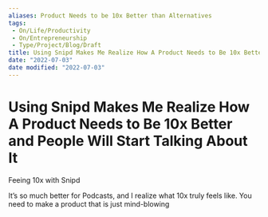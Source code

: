 ```yaml
---
aliases: Product Needs to be 10x Better than Alternatives
tags:
 - On/Life/Productivity
 - On/Entrepreneurship
 - Type/Project/Blog/Draft
title: Using Snipd Makes Me Realize How A Product Needs to Be 10x Better and People Will Start Talking About It
date: "2022-07-03"
date modified: "2022-07-03"
---
```


# Using Snipd Makes Me Realize How A Product Needs to Be 10x Better and People Will Start Talking About It
Feeing 10x with Snipd

It’s so much better for Podcasts, and I realize what 10x truly feels like. You need to make a product that is just mind-blowing
